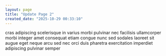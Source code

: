 ```yaml
---
layout: page
title: "Update Page 2"
created_date: "2025-10-29 00:33:10"
---
```


cras adipiscing scelerisque in varius morbi pulvinar nec facilisis ullamcorper morbi integer amet consequat etiam congue nunc sed sodales laoreet sit augue eget neque arcu sed nec orci duis pharetra exercitation imperdiet adipiscing pulvinar semper 
